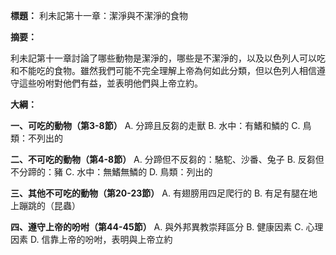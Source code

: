 **標題：** 利未記第十一章：潔淨與不潔淨的食物

**摘要：**

利未記第十一章討論了哪些動物是潔淨的，哪些是不潔淨的，以及以色列人可以吃和不能吃的食物。雖然我們可能不完全理解上帝為何如此分類，但以色列人相信遵守這些吩咐對他們有益，並表明他們與上帝立約。

**大綱：**

**一、可吃的動物（第3-8節）**
    A. 分蹄且反芻的走獸
    B. 水中：有鰭和鱗的
    C. 鳥類：不列出的

**二、不可吃的動物（第4-8節）**
    A. 分蹄但不反芻的：駱駝、沙番、兔子
    B. 反芻但不分蹄的：豬
    C. 水中：無鰭無鱗的
    D. 鳥類：列出的

**三、其他不可吃的動物（第20-23節）**
    A. 有翅膀用四足爬行的
    B. 有足有腿在地上蹦跳的（昆蟲）

**四、遵守上帝的吩咐（第44-45節）**
    A. 與外邦異教崇拜區分
    B. 健康因素
    C. 心理因素
    D. 信靠上帝的吩咐，表明與上帝立約